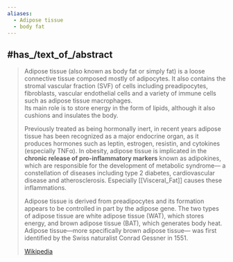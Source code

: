 ```yaml
---
aliases:
  - Adipose tissue
  - body fat
---
```


## #has_/text_of_/abstract 

> Adipose tissue (also known as body fat or simply fat) is a loose connective tissue 
> composed mostly of adipocytes. 
> It also contains the stromal vascular fraction (SVF) of cells including preadipocytes, fibroblasts, 
> vascular endothelial cells and a variety of immune cells such as adipose tissue macrophages.     
> Its main role is to store energy in the form of lipids, although it also cushions and insulates the body.
>
> Previously treated as being hormonally inert, in recent years 
> adipose tissue has been recognized as a major endocrine organ, 
> as it produces hormones such as leptin, estrogen, resistin, and cytokines (especially TNFα). 
> In obesity, adipose tissue is implicated in the __chronic release of pro-inflammatory markers__ 
> known as adipokines, which are responsible for the development of metabolic syndrome—
> a constellation of diseases including type 2 diabetes, cardiovascular disease and atherosclerosis.
> Especially [[Visceral_Fat]] causes these inflammations. 
>
> Adipose tissue is derived from preadipocytes 
> and its formation appears to be controlled in part by the adipose gene. 
> The two types of adipose tissue are white adipose tissue (WAT), which stores energy, 
> and brown adipose tissue (BAT), which generates body heat. 
> Adipose tissue—more specifically brown adipose tissue—
> was first identified by the Swiss naturalist Conrad Gessner in 1551.
>
> [Wikipedia](https://en.wikipedia.org/wiki/Adipose%20tissue) 



